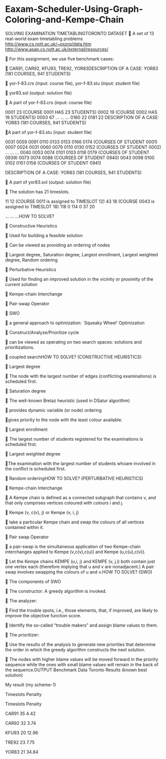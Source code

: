# Eaxam-Scheduler-Using-Graph-Coloring-and-Kempe-Chain
SOLVING EXAMINATION
TIMETABLINGTORONTO DATASET
 A set of 13 real-world exam timetabling problems
http://www.cs.nott.ac.uk/~pszrq/data.htm
http://www.asap.cs.nott.ac.uk/external/resources/

 For this assignment, we use five benchmark cases:

 CAR91, CAR92, KFU93, TRE92, YOR83DESCRIPTION OF A CASE: YOR83 (181 COURSES, 941 STUDENTS)

 yor-f-83.crs (input: course file), yor-f-83.stu (input: student file)

 yor83.sol (output: solution file)

 A part of yor-f-83.crs (input: course file)

0001 23 (COURSE 0001 HAS 23 STUDENTS)
0002 19 (COURSE 0002 HAS 19 STUDENTS)
0003 67
… … …
0180 22
0181 22
DESCRIPTION OF A CASE: YOR83 (181 COURSES, 941 STUDENTS)

A part of yor-f-83.stu (input: student file)

0031 0059 0091 0110 0133 0153 0166 0174 (COURSES OF STUDENT 0001)
0007 0024 0031 0060 0079 0110 0130 0152 (COURSES OF STUDENT 0002)
… … …
0040 0053 0074 0101 0103 0118 0179 (COURSES OF STUDENT 0939)
0073 0074 0088 (COURSES OF STUDENT 0940)
0043 0098 0100 0102 0151 0158 (COURSES OF STUDENT 0941)

DESCRIPTION OF A CASE: YOR83 (181 COURSES, 941 STUDENTS)

 A part of yor83.sol (output: solution file)

 The solution has 21 timeslots.

11 12 (COURSE 0011 is assigned to TIMESLOT 12)
43 18 (COURSE 0043 is assigned to TIMESLOT 18)
118 0
114 0
37 20

… … …HOW TO SOLVE?

 Constructive Heuristics

 Used for building a feasible solution

 Can be viewed as providing an ordering of nodes

 Largest degree, Saturation degree, Largest enrollment, Largest weighted degree,
Random ordering

 Perturbative Heuristics

 Used for finding an improved solution in the vicinity or proximity of the current solution

 Kempe-chain Interchange

 Pair-swap Operator

 SWO

 a general approach to optimization: `Squeaky Wheel' Optimization

 Construct/Analyze/Prioritize cycle

 can be viewed as operating on two search spaces: solutions and prioritizations.

 coupled searchHOW TO SOLVE? (CONSTRUCTIVE HEURISTICS)

 Largest degree

 The node with the largest number of edges (conflicting
examinations) is scheduled first.

 Saturation degree

 The well-known Brelaz heuristic (used in DSatur algorithm)

 provides dynamic variable (or node) ordering

gives priority to the node with the least colour available.

 Largest enrollment

 The largest number of students registered for the examinations
is scheduled first.

 Largest weighted degree

The examination with the largest number of students whoare
involved in the conflict is scheduled first.

 Random orderingHOW TO SOLVE? (PERTURBATIVE HEURISTICS)

 Kempe-chain Interchange

 A Kempe chain is defined as a connected subgraph that contains v,
and that only comprises vertices coloured with colours i and j.

 Kempe (v, c(v), j) or Kempe (v, i, j)

 take a particular Kempe chain and swap the colours of all vertices
contained within it.

 Pair swap Operator

 a pair-swap is the simultaneous application of two Kempe-chain
interchanges applied to Kempe (v,c(v),c(u)) and Kempe (u,c(u),c(v)).

 Let the Kempe chains KEMPE (u,i, j) and KEMPE (v, j,i) both contain
just one vertex each (therefore implying that u and v are
nonadjacent.) A pair swap involves swapping the colours of u and v.HOW TO SOLVE? (SWO)

 The components of SWO

 The constructor: A greedy algorithm is invoked.

 The analyzer:

 Find the trouble spots, i.e., those elements, that, if improved, are likely to improve
the objective function score.

 Identify the so-called “trouble makers” and assign blame values to them.

 The prioritizer:

 Use the results of the analysis to generate new priorities that determine the order in
which the greedy algorithm constructs the next solution.

 The nodes with higher blame values will be moved forward in the priority sequence
while the ones with small blame values will remain in the back of the sequence.OUTPUT
Benchmark Data Toronto Results
(known best solution)

My result
(my scheme-1)

Timeslots Penalty 

Timeslots Penalty

CAR91 35 4.42

CAR92 32 3.74

KFU93 20 12.96

TRE92 23 7.75

YOR83 21 34.84
